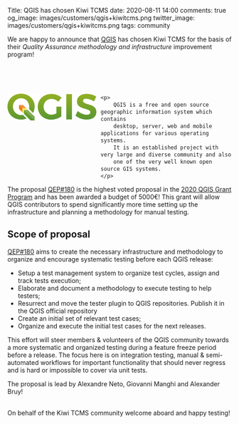 Title: QGIS has chosen Kiwi TCMS
date: 2020-08-11 14:00
comments: true
og_image: images/customers/qgis+kiwitcms.png
twitter_image: images/customers/qgis+kiwitcms.png
tags: community


We are happy to announce that [QGIS](https://qgis.org) has chosen Kiwi TCMS
for the basis of their *Quality Assurance methodology and infrastructure*
improvement program!

<div class="member-bio" style="margin-top: 2vh">
    <img src="/images/customers/qgis-color.png" style="float:left; margin-right: 1vw">

    <p>
        QGIS is a free and open source geographic information system which contains
        desktop, server, web and mobile applications for various operating systems.
        It is an established project with very large and diverse community and also
        one of the very well known open source GIS systems.
    </p>
</div>

The proposal
[QEP#180](https://github.com/qgis/QGIS-Enhancement-Proposals/issues/180) is the
highest voted proposal in the
[2020 QGIS Grant Program](http://blog.qgis.org/2020/07/10/qgis-grant-programme-2020-results/)
and has been awarded a budget of 5000€!
This grant will allow QGIS contributors to spend significantly more time setting up the
infrastructure and planning a methodology for manual testing.



Scope of proposal
-----------------

[QEP#180](https://github.com/qgis/QGIS-Enhancement-Proposals/issues/180)
aims to create the necessary infrastructure and methodology to organize and
encourage systematic testing before each QGIS release:

- Setup a test management system to organize test cycles, assign and track tests execution;
- Elaborate and document a methodology to execute testing to help testers;
- Resurrect and move the tester plugin to QGIS repositories. Publish it in the QGIS official repository
- Create an initial set of relevant test cases;
- Organize and execute the initial test cases for the next releases.

This effort will steer members & volunteers of the QGIS community towards a more systematic
and organized testing during a feature freeze period before a release. The focus here
is on integration testing, manual & semi-automated workflows for important functionality
that should never regress and is hard or impossible to cover via unit tests.

The proposal is lead by Alexandre Neto, Giovanni Manghi and Alexander Bruy!

<br>
On behalf of the Kiwi TCMS community welcome aboard and happy testing!
